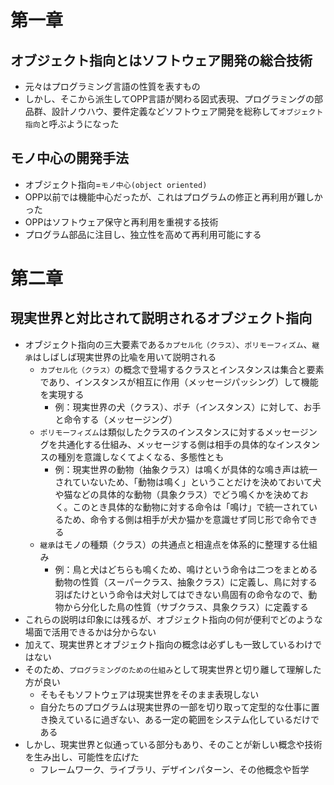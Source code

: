 # 第一章
## オブジェクト指向とはソフトウェア開発の総合技術
- 元々はプログラミング言語の性質を表すもの
- しかし、そこから派生してOPP言語が関わる図式表現、プログラミングの部品群、設計ノウハウ、要件定義などソフトウェア開発を総称して`オブジェクト指向`と呼ぶようになった

## モノ中心の開発手法
- オブジェクト指向=`モノ中心(object oriented)`
- OPP以前では機能中心だったが、これはプログラムの修正と再利用が難しかった
- OPPはソフトウェア保守と再利用を重視する技術
- プログラム部品に注目し、独立性を高めて再利用可能にする

# 第二章
## 現実世界と対比されて説明されるオブジェクト指向
- オブジェクト指向の三大要素である`カプセル化（クラス）`、`ポリモーフィズム`、`継承`はしばしば現実世界の比喩を用いて説明される
  - `カプセル化（クラス）`の概念で登場するクラスとインスタンスは集合と要素であり、インスタンスが相互に作用（メッセージパッシング）して機能を実現する
    - 例：現実世界の犬（クラス）、ポチ（インスタンス）に対して、お手と命令する（メッセージング）
  - `ポリモーフィズム`は類似したクラスのインスタンスに対するメッセージングを共通化する仕組み、メッセージする側は相手の具体的なインスタンスの種別を意識しなくてよくなる、多態性とも
    - 例：現実世界の動物（抽象クラス）は鳴くが具体的な鳴き声は統一されていないため、「動物は鳴く」ということだけを決めておいて犬や猫などの具体的な動物（具象クラス）でどう鳴くかを決めておく。このとき具体的な動物に対する命令は「鳴け」で統一されているため、命令する側は相手が犬か猫かを意識せず同じ形で命令できる
  - `継承`はモノの種類（クラス）の共通点と相違点を体系的に整理する仕組み
    - 例：鳥と犬はどちらも鳴くため、鳴けという命令は二つをまとめる動物の性質（スーパークラス、抽象クラス）に定義し、鳥に対する羽ばたけという命令は犬対してはできない鳥固有の命令なので、動物から分化した鳥の性質（サブクラス、具象クラス）に定義する   
- これらの説明は印象には残るが、オブジェクト指向の何が便利でどのような場面で活用できるかは分からない
- 加えて、現実世界とオブジェクト指向の概念は必ずしも一致しているわけではない
- そのため、`プログラミングのための仕組み`として現実世界と切り離して理解した方が良い
  - そもそもソフトウェアは現実世界をそのまま表現しない
  - 自分たちのプログラムは現実世界の一部を切り取って定型的な仕事に置き換えているに過ぎない、ある一定の範囲をシステム化しているだけである
- しかし、現実世界と似通っている部分もあり、そのことが新しい概念や技術を生み出し、可能性を広げた
  - フレームワーク、ライブラリ、デザインパターン、その他概念や哲学
